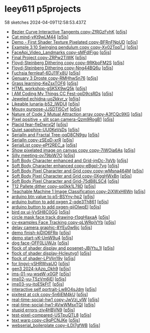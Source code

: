 # leey611 p5projects
58 sketches 2024-04-09T12:58:53.437Z

- [Bezier Curve Interactive Tangents copy-ZfRGzFyhK](./p5projects/Bezier%20Curve%20Interactive%20Tangents%20copy-ZfRGzFyhK) [[p5js](https://editor.p5js.org/leey611/sketches/ZfRGzFyhK)]
- [Cat mind-vKt9wLM44](./p5projects/Cat%20mind-vKt9wLM44) [[p5js](https://editor.p5js.org/leey611/sketches/vKt9wLM44)]
- [Demo - First Shader Texture Pixelated copy-BFRnFNpUD](./p5projects/Demo%20-%20First%20Shader%20Texture%20Pixelated%20copy-BFRnFNpUD) [[p5js](https://editor.p5js.org/leey611/sketches/BFRnFNpUD)]
- [Example 3.10 Swinging pendulum copy copy-Xv02ToqT\_I](./p5projects/Example%203.10%20Swinging%20pendulum%20copy%20copy-Xv02ToqT_I) [[p5js](https://editor.p5js.org/leey611/sketches/v02ToqT_I)]
- [FaceApi\_Video\_Landmarks copy-sMFdIFjgo](./p5projects/FaceApi_Video_Landmarks%20copy-sMFdIFjgo) [[p5js](https://editor.p5js.org/leey611/sketches/sMFdIFjgo)]
- [Final Project copy-ZRPw2TiWK](./p5projects/Final%20Project%20copy-ZRPw2TiWK) [[p5js](https://editor.p5js.org/leey611/sketches/ZRPw2TiWK)]
- [Floyd-Steinberg Dithering	 copy copy-9RKboFM2S](./p5projects/Floyd-Steinberg%20Dithering%09%20copy%20copy-9RKboFM2S) [[p5js](https://editor.p5js.org/leey611/sketches/9RKboFM2S)]
- [Floyd-Steinberg Dithering	 copy-Nng44BQ6u](./p5projects/Floyd-Steinberg%20Dithering%09%20copy-Nng44BQ6u) [[p5js](https://editor.p5js.org/leey611/sketches/Nng44BQ6u)]
- [Fuchsia fernleaf-6DJ11Fx8U](./p5projects/Fuchsia%20fernleaf-6DJ11Fx8U) [[p5js](https://editor.p5js.org/leey611/sketches/6DJ11Fx8U)]
- [Genuary 3 Droste copy-RMHhwSn76](./p5projects/Genuary%203%20Droste%20copy-RMHhwSn76) [[p5js](https://editor.p5js.org/leey611/sketches/RMHhwSn76)]
- [Grass learning-KeZsxTOF6](./p5projects/Grass%20learning-KeZsxTOF6) [[p5js](https://editor.p5js.org/leey611/sketches/KeZsxTOF6)]
- [HTML workshop-gSK5X9wQ5k](./p5projects/HTML%20workshop-gSK5X9wQ5k) [[p5js](https://editor.p5js.org/leey611/sketches/SK5X9wQ5k)]
- [I AM Coding My Things CC Fest-opD9csRDs](./p5projects/I%20AM%20Coding%20My%20Things%20CC%20Fest-opD9csRDs) [[p5js](https://editor.p5js.org/leey611/sketches/opD9csRDs)]
- [Jeweled echidna-uo2kkyr\_v](./p5projects/Jeweled%20echidna-uo2kkyr_v) [[p5js](https://editor.p5js.org/leey611/sketches/uo2kkyr_v)]
- [Likeable lunaria-b52\_lWDUI](./p5projects/Likeable%20lunaria-b52_lWDUI) [[p5js](https://editor.p5js.org/leey611/sketches/b52_lWDUI)]
- [Mousy purpose-JJSDTI5Cvf](./p5projects/Mousy%20purpose-JJSDTI5Cvf) [[p5js](https://editor.p5js.org/leey611/sketches/JSDTI5Cvf)]
- [Nature of Code 2 Mutual Attraction array copy-A3fCQc9XG](./p5projects/Nature%20of%20Code%202%20Mutual%20Attraction%20array%20copy-A3fCQc9XG) [[p5js](https://editor.p5js.org/leey611/sketches/A3fCQc9XG)]
- [Pixel positive + slit scan camera-Qzm9RogB1](./p5projects/Pixel%20positive%20%2B%20slit%20scan%20camera-Qzm9RogB1) [[p5js](https://editor.p5js.org/leey611/sketches/Qzm9RogB1)]
- [Placid fear-fIeDwrxQf](./p5projects/Placid%20fear-fIeDwrxQf) [[p5js](https://editor.p5js.org/leey611/sketches/fIeDwrxQf)]
- [Quiet sapphire-UU0KeVsDs](./p5projects/Quiet%20sapphire-UU0KeVsDs) [[p5js](https://editor.p5js.org/leey611/sketches/UU0KeVsDs)]
- [SerialIn and Fractal Tree-oqD8CN9gu](./p5projects/SerialIn%20and%20Fractal%20Tree-oqD8CN9gu) [[p5js](https://editor.p5js.org/leey611/sketches/oqD8CN9gu)]
- [SerialIn copy-zSEqD-xrR](./p5projects/SerialIn%20copy-zSEqD-xrR) [[p5js](https://editor.p5js.org/leey611/sketches/zSEqD-xrR)]
- [SerialList copy-ePf2REC\_a](./p5projects/SerialList%20copy-ePf2REC_a) [[p5js](https://editor.p5js.org/leey611/sketches/ePf2REC_a)]
- [Show pixelated image on canvas copy copy-7iWOia6As](./p5projects/Show%20pixelated%20image%20on%20canvas%20copy%20copy-7iWOia6As) [[p5js](https://editor.p5js.org/leey611/sketches/7iWOia6As)]
- [Silly meeting-ov79biW7O](./p5projects/Silly%20meeting-ov79biW7O) [[p5js](https://editor.p5js.org/leey611/sketches/ov79biW7O)]
- [Soft Body Character enhanced and Grid-jmDc-7qVb](./p5projects/Soft%20Body%20Character%20enhanced%20and%20Grid-jmDc-7qVb) [[p5js](https://editor.p5js.org/leey611/sketches/jmDc-7qVb)]
- [Soft Body Character enhanced copy-eBgpI-7vg](./p5projects/Soft%20Body%20Character%20enhanced%20copy-eBgpI-7vg) [[p5js](https://editor.p5js.org/leey611/sketches/eBgpI-7vg)]
- [Soft Body Pixel Character and Grid copy copy-wMsna464M](./p5projects/Soft%20Body%20Pixel%20Character%20and%20Grid%20copy%20copy-wMsna464M) [[p5js](https://editor.p5js.org/leey611/sketches/wMsna464M)]
- [Soft Body Pixel Character and Grid copy-0XggHWxBn](./p5projects/Soft%20Body%20Pixel%20Character%20and%20Grid%20copy-0XggHWxBn) [[p5js](https://editor.p5js.org/leey611/sketches/0XggHWxBn)]
- [Soft Body Pixel Character and Grid-75dB8LSC4](./p5projects/Soft%20Body%20Pixel%20Character%20and%20Grid-75dB8LSC4) [[p5js](https://editor.p5js.org/leey611/sketches/75dB8LSC4)]
- [T12 Pallete dither copy-sq0kk1L78D](./p5projects/T12%20Pallete%20dither%20copy-sq0kk1L78D) [[p5js](https://editor.p5js.org/leey611/sketches/q0kk1L78D)]
- [Teachable Machine 1 Image Classification copy-2iXWxH6Wn](./p5projects/Teachable%20Machine%201%20Image%20Classification%20copy-2iXWxH6Wn) [[p5js](https://editor.p5js.org/leey611/sketches/2iXWxH6Wn)]
- [arduino btn value to p5-BSYny-hp2](./p5projects/arduino%20btn%20value%20to%20p5-BSYny-hp2) [[p5js](https://editor.p5js.org/leey611/sketches/BSYny-hp2)]
- [arduino button to add oxgen 2-qde3Th861](./p5projects/arduino%20button%20to%20add%20oxgen%202-qde3Th861) [[p5js](https://editor.p5js.org/leey611/sketches/qde3Th861)]
- [arduino button to add oxgen-qijOlwpEl](./p5projects/arduino%20button%20to%20add%20oxgen-qijOlwpEl) [[p5js](https://editor.p5js.org/leey611/sketches/qijOlwpEl)]
- [bird ox ui-VySH8C0GG](./p5projects/bird%20ox%20ui-VySH8C0GG) [[p5js](https://editor.p5js.org/leey611/sketches/VySH8C0GG)]
- [circle mask face track drawing-t1qgHlaxaA](./p5projects/circle%20mask%20face%20track%20drawing-t1qgHlaxaA) [[p5js](https://editor.p5js.org/leey611/sketches/1qgHlaxaA)]
- [cv-examples Face Tracking copy-pLWRpjVYb](./p5projects/cv-examples%20Face%20Tracking%20copy-pLWRpjVYb) [[p5js](https://editor.p5js.org/leey611/sketches/pLWRpjVYb)]
- [delay camera graphic-8YEu0w6jc](./p5projects/delay%20camera%20graphic-8YEu0w6jc) [[p5js](https://editor.p5js.org/leey611/sketches/8YEu0w6jc)]
- [demo finish-kjDIO6FRp](./p5projects/demo%20finish-kjDIO6FRp) [[p5js](https://editor.p5js.org/leey611/sketches/kjDIO6FRp)]
- [demo start-vK-UmW9u4](./p5projects/demo%20start-vK-UmW9u4) [[p5js](https://editor.p5js.org/leey611/sketches/vK-UmW9u4)]
- [dog face-OFF0LUWJx](./p5projects/dog%20face-OFF0LUWJx) [[p5js](https://editor.p5js.org/leey611/sketches/OFF0LUWJx)]
- [flock of shader display and posenet-JBiYtu\_1I](./p5projects/flock%20of%20shader%20display%20and%20posenet-JBiYtu_1I) [[p5js](https://editor.p5js.org/leey611/sketches/JBiYtu_1I)]
- [flock of shader display-HcIeutyg1](./p5projects/flock%20of%20shader%20display-HcIeutyg1) [[p5js](https://editor.p5js.org/leey611/sketches/HcIeutyg1)]
- [flock of shader-LPVIjn19v](./p5projects/flock%20of%20shader-LPVIjn19v) [[p5js](https://editor.p5js.org/leey611/sketches/LPVIjn19v)]
- [for lingyi-ySHRWvaUO](./p5projects/for%20lingyi-ySHRWvaUO) [[p5js](https://editor.p5js.org/leey611/sketches/ySHRWvaUO)]
- [gen3 2024-kAzp\_Okh9](./p5projects/gen3%202024-kAzp_Okh9) [[p5js](https://editor.p5js.org/leey611/sketches/kAzp_Okh9)]
- [ims-01-yu-wseW-x0GP](./p5projects/ims-01-yu-wseW-x0GP) [[p5js](https://editor.p5js.org/leey611/sketches/wseW-x0GP)]
- [ims02-yu-T5zVm6jEl](./p5projects/ims02-yu-T5zVm6jEl) [[p5js](https://editor.p5js.org/leey611/sketches/T5zVm6jEl)]
- [ims03-yu-jtoE5kFtT](./p5projects/ims03-yu-jtoE5kFtT) [[p5js](https://editor.p5js.org/leey611/sketches/jtoE5kFtT)]
- [interactive self portrait-Lw8O4sJdm](./p5projects/interactive%20self%20portrait-Lw8O4sJdm) [[p5js](https://editor.p5js.org/leey611/sketches/Lw8O4sJdm)]
- [pixitest at cck copy-5n6iEM4kU](./p5projects/pixitest%20at%20cck%20copy-5n6iEM4kU) [[p5js](https://editor.p5js.org/leey611/sketches/5n6iEM4kU)]
- [real-time-social-hw1 copy-JwVzj\_ylW](./p5projects/real-time-social-hw1%20copy-JwVzj_ylW) [[p5js](https://editor.p5js.org/leey611/sketches/JwVzj_ylW)]
- [real-time-social-hw1-AVwWMsxTQI](./p5projects/real-time-social-hw1-AVwWMsxTQI) [[p5js](https://editor.p5js.org/leey611/sketches/VwWMsxTQI)]
- [stupid errors-zjv4HBVN9](./p5projects/stupid%20errors-zjv4HBVN9) [[p5js](https://editor.p5js.org/leey611/sketches/zjv4HBVN9)]
- [test-pixel-compared-USTpuQTL8](./p5projects/test-pixel-compared-USTpuQTL8) [[p5js](https://editor.p5js.org/leey611/sketches/USTpuQTL8)]
- [text warp copy-c9qPCNJKe](./p5projects/text%20warp%20copy-c9qPCNJKe) [[p5js](https://editor.p5js.org/leey611/sketches/c9qPCNJKe)]
- [webserial\_boilerplate copy-iLDI7gfWB](./p5projects/webserial_boilerplate%20copy-iLDI7gfWB) [[p5js](https://editor.p5js.org/leey611/sketches/iLDI7gfWB)]